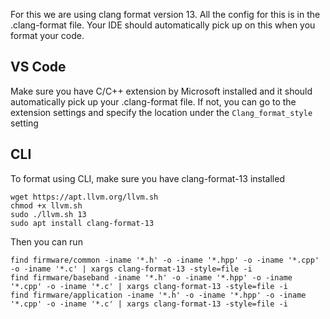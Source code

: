 For this we are using clang format version 13. All the config for this is in the .clang-format file. Your IDE should automatically pick up on this when you format your code.

## VS Code
Make sure you have C/C++ extension by Microsoft installed and it should automatically pick up your .clang-format file. If not, you can go to the extension settings and specify the location under the `Clang_format_style` setting

## CLI
To format using CLI, make sure you have clang-format-13 installed

```
wget https://apt.llvm.org/llvm.sh
chmod +x llvm.sh
sudo ./llvm.sh 13
sudo apt install clang-format-13
```

Then you can run
```
find firmware/common -iname '*.h' -o -iname '*.hpp' -o -iname '*.cpp' -o -iname '*.c' | xargs clang-format-13 -style=file -i
find firmware/baseband -iname '*.h' -o -iname '*.hpp' -o -iname '*.cpp' -o -iname '*.c' | xargs clang-format-13 -style=file -i
find firmware/application -iname '*.h' -o -iname '*.hpp' -o -iname '*.cpp' -o -iname '*.c' | xargs clang-format-13 -style=file -i
```